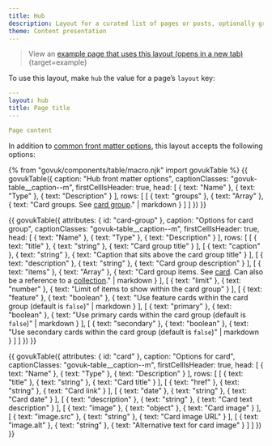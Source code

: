 ```yaml
---
title: Hub
description: Layout for a curated list of pages or posts, optionally grouped by section.
theme: Content presentation
---
```


> View an [example page that uses this layout (opens in a new tab)](/example/hub){target=example}

To use this layout, make `hub` the value for a page’s `layout` key:

```yaml
---
layout: hub
title: Page title
---

Page content
```

In addition to [common front matter options](/layouts/front-matter-options), this layout accepts the following options:

{% from "govuk/components/table/macro.njk" import govukTable %}
{{ govukTable({
  caption: "Hub front matter options",
  captionClasses: "govuk-table__caption--m",
  firstCellIsHeader: true,
  head: [
    { text: "Name" },
    { text: "Type" },
    { text: "Description" }
  ],
  rows: [
    [
      { text: "groups" },
      { text: "Array" },
      { text: "Card groups. See [card group](#card-group)." | markdown }
    ]
  ]
}) }}

{{ govukTable({
  attributes: { id: "card-group" },
  caption: "Options for card group",
  captionClasses: "govuk-table__caption--m",
  firstCellIsHeader: true,
  head: [
    { text: "Name" },
    { text: "Type" },
    { text: "Description" }
  ],
  rows: [
    [
      { text: "title" },
      { text: "string" },
      { text: "Card group title" }
    ],
    [
      { text: "caption" },
      { text: "string" },
      { text: "Caption that sits above the card group title" }
    ],
    [
      { text: "description" },
      { text: "string" },
      { text: "Card group description" }
    ],
    [
      { text: "items" },
      { text: "Array" },
      { text: "Card group items. See [card](#card). Can also be a reference to a [collection](https://www.11ty.dev/docs/collections/)." | markdown }
    ],
    [
      { text: "limit" },
      { text: "number" },
      { text: "Limit of items to show within the card group" }
    ],
    [
      { text: "feature" },
      { text: "boolean" },
      { text: "Use feature cards within the card group (default is `false`)" | markdown }
    ],
    [
      { text: "primary" },
      { text: "boolean" },
      { text: "Use primary cards within the card group (default is `false`)" | markdown }
    ],
    [
      { text: "secondary" },
      { text: "boolean" },
      { text: "Use secondary cards within the card group (default is `false`)" | markdown }
    ]
  ]
}) }}

{{ govukTable({
  attributes: { id: "card" },
  caption: "Options for card",
  captionClasses: "govuk-table__caption--m",
  firstCellIsHeader: true,
  head: [
    { text: "Name" },
    { text: "Type" },
    { text: "Description" }
  ],
  rows: [
    [
      { text: "title" },
      { text: "string" },
      { text: "Card title" }
    ],
    [
      { text: "href" },
      { text: "string" },
      { text: "Card link" }
    ],
    [
      { text: "date" },
      { text: "string" },
      { text: "Card date" }
    ],
    [
      { text: "description" },
      { text: "string" },
      { text: "Card text description" }
    ],
    [
      { text: "image" },
      { text: "object" },
      { text: "Card image" }
    ],
    [
      { text: "image.src" },
      { text: "string" },
      { text: "Card image URL" }
    ],
    [
      { text: "image.alt" },
      { text: "string" },
      { text: "Alternative text for card image" }
    ]
  ]
}) }}
